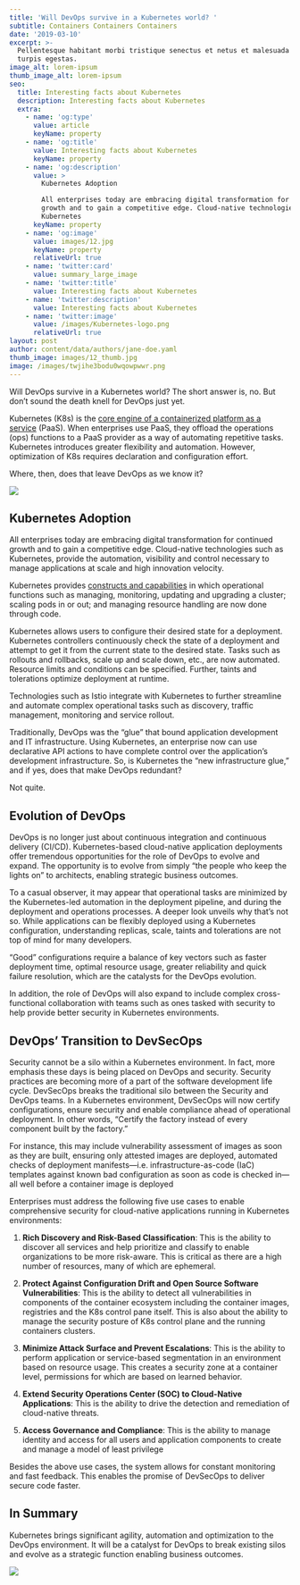 ```yaml
---
title: 'Will DevOps survive in a Kubernetes world? '
subtitle: Containers Containers Containers
date: '2019-03-10'
excerpt: >-
  Pellentesque habitant morbi tristique senectus et netus et malesuada fames ac
  turpis egestas.
image_alt: lorem-ipsum
thumb_image_alt: lorem-ipsum
seo:
  title: Interesting facts about Kubernetes
  description: Interesting facts about Kubernetes
  extra:
    - name: 'og:type'
      value: article
      keyName: property
    - name: 'og:title'
      value: Interesting facts about Kubernetes
      keyName: property
    - name: 'og:description'
      value: >
        Kubernetes Adoption

        All enterprises today are embracing digital transformation for continued
        growth and to gain a competitive edge. Cloud-native technologies such as
        Kubernetes 
      keyName: property
    - name: 'og:image'
      value: images/12.jpg
      keyName: property
      relativeUrl: true
    - name: 'twitter:card'
      value: summary_large_image
    - name: 'twitter:title'
      value: Interesting facts about Kubernetes
    - name: 'twitter:description'
      value: Interesting facts about Kubernetes
    - name: 'twitter:image'
      value: /images/Kubernetes-logo.png
      relativeUrl: true
layout: post
author: content/data/authors/jane-doe.yaml
thumb_image: images/12_thumb.jpg
image: /images/twjihe3bodu0wqowpwwr.png
---
```

Will DevOps survive in a Kubernetes world? The short answer is, no. But don’t sound the death knell for DevOps just yet.

Kubernetes (K8s) is the [core engine of a containerized platform as a service](https://kubernetes.io/) (PaaS). When enterprises use PaaS, they offload the operations (ops) functions to a PaaS provider as a way of automating repetitive tasks. Kubernetes introduces greater flexibility and automation. However, optimization of K8s requires declaration and configuration effort.

Where, then, does that leave DevOps as we know it?


![](https://preview--next-js-9111b.stackbit.dev/\_static/app-assets/images/Why_DevOps_and_Kubernetes_Are\_-a_Perfect_Match.png)


## Kubernetes Adoption

All enterprises today are embracing digital transformation for continued growth and to gain a competitive edge. Cloud-native technologies such as Kubernetes, provide the automation, visibility and control necessary to manage applications at scale and high innovation velocity.

Kubernetes provides [constructs and capabilities](https://containerjournal.com/topics/container-ecosystems/kubernetes-changing-the-game-for-enterprise-containerization/) in which operational functions such as managing, monitoring, updating and upgrading a cluster; scaling pods in or out; and managing resource handling are now done through code.

Kubernetes allows users to configure their desired state for a deployment. Kubernetes controllers continuously check the state of a deployment and attempt to get it from the current state to the desired state. Tasks such as rollouts and rollbacks, scale up and scale down, etc., are now automated. Resource limits and conditions can be specified. Further, taints and tolerations optimize deployment at runtime.

Technologies such as Istio integrate with Kubernetes to further streamline and automate complex operational tasks such as discovery, traffic management, monitoring and service rollout.

Traditionally, DevOps was the “glue” that bound application development and IT infrastructure. Using Kubernetes, an enterprise now can use declarative API actions to have complete control over the application’s development infrastructure. So, is Kubernetes the “new infrastructure glue,” and if yes, does that make DevOps redundant?

Not quite.

## Evolution of DevOps

DevOps is no longer just about continuous integration and continuous delivery (CI/CD). Kubernetes-based cloud-native application deployments offer tremendous opportunities for the role of DevOps to evolve and expand. The opportunity is to evolve from simply “the people who keep the lights on” to architects, enabling strategic business outcomes.

To a casual observer, it may appear that operational tasks are minimized by the Kubernetes-led automation in the deployment pipeline, and during the deployment and operations processes. A deeper look unveils why that’s not so. While applications can be flexibly deployed using a Kubernetes configuration, understanding replicas, scale, taints and tolerations are not top of mind for many developers.

“Good” configurations require a balance of key vectors such as faster deployment time, optimal resource usage, greater reliability and quick failure resolution, which are the catalysts for the DevOps evolution.

In addition, the role of DevOps will also expand to include complex cross-functional collaboration with teams such as ones tasked with security to help provide better security in Kubernetes environments.

## DevOps’ Transition to DevSecOps

Security cannot be a silo within a Kubernetes environment. In fact, more emphasis these days is being placed on DevOps and security. Security practices are becoming more of a part of the software development life cycle. DevSecOps breaks the traditional silo between the Security and DevOps teams. In a Kubernetes environment, DevSecOps will now certify configurations, ensure security and enable compliance ahead of operational deployment. In other words, “Certify the factory instead of every component built by the factory.”

For instance, this may include vulnerability assessment of images as soon as they are built, ensuring only attested images are deployed, automated checks of deployment manifests—i.e. infrastructure-as-code (IaC) templates against known bad configuration as soon as code is checked in—all well before a container image is deployed

Enterprises must address the following five use cases to enable comprehensive security for cloud-native applications running in Kubernetes environments:

1.  **Rich Discovery and Risk-Based Classification**: This is the ability to discover all services and help prioritize and classify to enable organizations to be more risk-aware. This is critical as there are a high number of resources, many of which are ephemeral.

2.  **Protect Against Configuration Drift and Open Source Software Vulnerabilities**: This is the ability to detect all vulnerabilities in components of the container ecosystem including the container images, registries and the K8s control pane itself. This is also about the ability to manage the security posture of K8s control plane and the running containers clusters.

3.  **Minimize Attack Surface and Prevent Escalations**: This is the ability to perform application or service-based segmentation in an environment based on resource usage. This creates a security zone at a container level, permissions for which are based on learned behavior.

4.  **Extend Security Operations Center (SOC) to Cloud-Native Applications**: This is the ability to drive the detection and remediation of cloud-native threats.

5.  **Access Governance and Compliance**: This is the ability to manage identity and access for all users and application components to create and manage a model of least privilege

Besides the above use cases, the system allows for constant monitoring and fast feedback. This enables the promise of DevSecOps to deliver secure code faster.

## In Summary

Kubernetes brings significant agility, automation and optimization to the DevOps environment. It will be a catalyst for DevOps to break existing silos and evolve as a strategic function enabling business outcomes.

![](/images/Why_DevOps_and_Kubernetes_Are\_-a_Perfect_Match.png)
